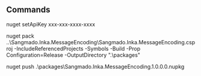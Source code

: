 Commands
------------
nuget setApiKey xxx-xxx-xxxx-xxxx

nuget pack ..\Sangmado.Inka.MessageEncoding\Sangmado.Inka.MessageEncoding.csproj -IncludeReferencedProjects -Symbols -Build -Prop Configuration=Release -OutputDirectory ".\packages"

nuget push .\packages\Sangmado.Inka.MessageEncoding.1.0.0.0.nupkg

